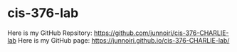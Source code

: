 # cis-376-lab
Here is my GitHub Repsitory: https://github.com/junnoiri/cis-376-CHARLIE-lab
Here is my GitHub page: https://junnoiri.github.io/cis-376-CHARLIE-lab/

